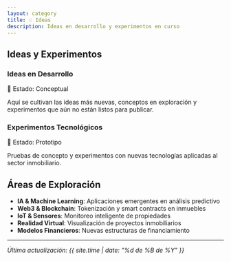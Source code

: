 ```yaml
---
layout: category
title: 💡 Ideas
description: Ideas en desarrollo y experimentos en curso
---
```


## Ideas y Experimentos

<div class="posts-list">

<div class="post-card">
  <h3>Ideas en Desarrollo</h3>
  <div class="post-meta">
    <span>💭 Estado: Conceptual</span>
  </div>
  <div class="post-excerpt">
    <p>Aquí se cultivan las ideas más nuevas, conceptos en exploración y experimentos que aún no están listos para publicar.</p>
  </div>
</div>

<div class="post-card">
  <h3>Experimentos Tecnológicos</h3>
  <div class="post-meta">
    <span>🔬 Estado: Prototipo</span>
  </div>
  <div class="post-excerpt">
    <p>Pruebas de concepto y experimentos con nuevas tecnologías aplicadas al sector inmobiliario.</p>
  </div>
</div>

</div>

## Áreas de Exploración

- **IA & Machine Learning**: Aplicaciones emergentes en análisis predictivo
- **Web3 & Blockchain**: Tokenización y smart contracts en inmuebles
- **IoT & Sensores**: Monitoreo inteligente de propiedades
- **Realidad Virtual**: Visualización de proyectos inmobiliarios
- **Modelos Financieros**: Nuevas estructuras de financiamiento

---

*Última actualización: {{ site.time | date: "%d de %B de %Y" }}*
